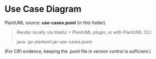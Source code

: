 # Use Case Diagram

PlantUML source: **use-cases.puml** (in this folder).

> Render locally via IntelliJ + PlantUML plugin, or with PlantUML CLI:
>
> java -jar plantuml.jar use-cases.puml

(For CR1 evidence, keeping the .puml file in version control is sufficient.)